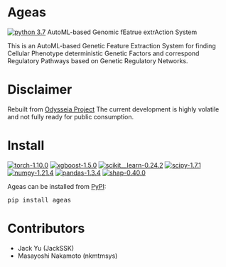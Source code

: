 # Ageas
[![python 3.7](https://img.shields.io/badge/python-3.7-brightgreen)](https://www.python.org/)
AutoML-based Genomic fEatrue extrAction System

This is an AutoML-based Genetic Feature Extraction System for finding Cellular Phenotype deterministic Genetic Factors and correspond Regulatory Pathways based on Genetic Regulatory Networks.



# Disclaimer

Rebuilt from [Odysseia Project](https://www.biorxiv.org/content/10.1101/2022.02.17.480852v1)
The current development is highly volatile and not fully ready for public consumption.

# Install

[![torch-1.10.0](https://img.shields.io/badge/torch-1.10.0-blue)](https://github.com/pytorch/pytorch) [![xgboost-1.5.0](https://img.shields.io/badge/xgboost-1.5.0-green)](https://github.com/dmlc/xgboost) [![scikit__learn-0.24.2](https://img.shields.io/badge/scikit__learn-0.24.2-orange)](https://github.com/scikit-learn/scikit-learn) [![scipy-1.7.1](https://img.shields.io/badge/scipy-1.7.1-black)](https://github.com/scipy/scipy)  [![numpy-1.21.4](https://img.shields.io/badge/numpy-1.21.4-red)](https://github.com/numpy/numpy) [![pandas-1.3.4](https://img.shields.io/badge/pandas-1.3.4-lightgrey)](https://github.com/pandas-dev/pandas) [![shap-0.40.0](https://img.shields.io/badge/shap-0.40.0-yellow)](http://github.com/slundberg/shap)


Ageas can be installed from [PyPI](https://pypi.org/project/Ageas/):

<pre>
pip install ageas
</pre>


# Contributors

+ Jack Yu (JackSSK)
+ Masayoshi Nakamoto (nkmtmsys)

